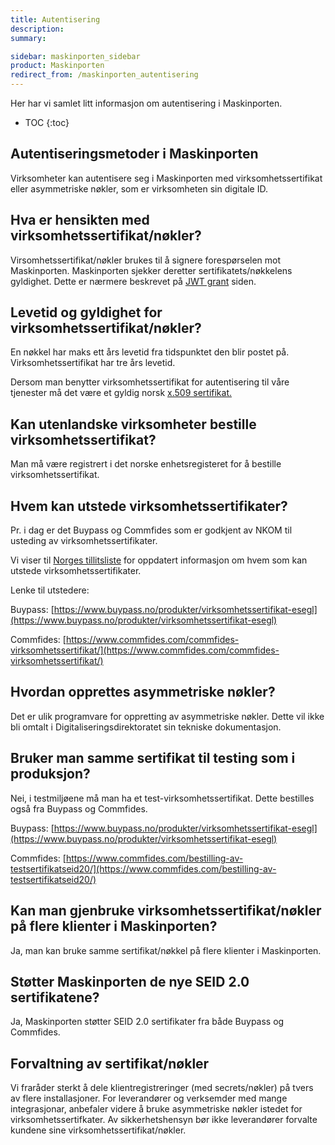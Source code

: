 ```yaml
---
title: Autentisering
description:
summary:

sidebar: maskinporten_sidebar
product: Maskinporten
redirect_from: /maskinporten_autentisering
---
```


Her har vi samlet litt informasjon om autentisering i Maskinporten.


* TOC
{:toc}

## Autentiseringsmetoder i Maskinporten

Virksomheter kan autentisere seg i Maskinporten med virksomhetssertifikat eller asymmetriske nøkler, som er virksomheten sin digitale ID.

## Hva er hensikten med virksomhetssertifikat/nøkler?

Virsomhetssertifikat/nøkler brukes til å signere forespørselen mot Maskinporten. Maskinporten sjekker deretter sertifikatets/nøkkelens gyldighet. Dette er nærmere beskrevet på [JWT grant](https://docs.digdir.no/maskinporten_protocol_jwtgrant.html) siden.

## Levetid og gyldighet for virksomhetssertifikat/nøkler?

En nøkkel har maks ett års levetid fra tidspunktet den blir postet på. Virksomhetssertifikat har tre års levetid.

Dersom man benytter virksomhetssertifikat for autentisering til våre tjenester må det være et gyldig norsk [x.509 sertifikat.](https://www.ssl.com/no/Vanlige-sp%C3%B8rsm%C3%A5l/hva-er-et-x-509-sertifikat/)

## Kan utenlandske virksomheter bestille virksomhetssertifikat?

Man må være registrert i det norske enhetsregisteret for å bestille virksomhetssertifikat.

## Hvem kan utstede virksomhetssertifikater?

Pr. i dag er det Buypass og Commfides som er godkjent av NKOM til usteding av virksomhetssertifikater.

Vi viser til [Norges tillitsliste](https://www.nkom.no/internett/elektronisk-id-og-tillitstjenester/tillitsliste-trusted-list) for oppdatert informasjon om hvem som kan utstede virksomhetssertifikater.

Lenke til utstedere:

Buypass: [https://www.buypass.no/produkter/virksomhetssertifikat-esegl](https://www.buypass.no/produkter/virksomhetssertifikat-esegl)

Commfides: [https://www.commfides.com/commfides-virksomhetssertifikat/](https://www.commfides.com/commfides-virksomhetssertifikat/)

## Hvordan opprettes asymmetriske nøkler?

Det er ulik programvare for oppretting av asymmetriske nøkler. Dette vil ikke bli omtalt i Digitaliseringsdirektoratet sin tekniske dokumentasjon.

## Bruker man samme sertifikat til testing som i produksjon?

Nei, i testmiljøene må man ha et test-virksomhetssertifikat. Dette bestilles også fra Buypass og Commfides.

Buypass: [https://www.buypass.no/produkter/virksomhetssertifikat-esegl](https://www.buypass.no/produkter/virksomhetssertifikat-esegl)

Commfides: [https://www.commfides.com/bestilling-av-testsertifikatseid20/](https://www.commfides.com/bestilling-av-testsertifikatseid20/)

## Kan man gjenbruke virksomhetssertifikat/nøkler på flere klienter i Maskinporten?

Ja, man kan bruke samme sertifikat/nøkkel på flere klienter i Maskinporten.

## Støtter Maskinporten de nye SEID 2.0 sertifikatene?

Ja, Maskinporten støtter SEID 2.0 sertifikater fra både Buypass og Commfides.

## Forvaltning av sertifikat/nøkler
Vi fraråder sterkt å dele klientregistreringer (med secrets/nøkler) på tvers av flere installasjoner. For leverandører og verksemder med mange integrasjonar, anbefaler videre å bruke asymmetriske nøkler istedet for virksomhetssertifkater. Av sikkerhetshensyn bør ikke leverandører forvalte kundene sine virksomhetssertifikat/nøkler.

